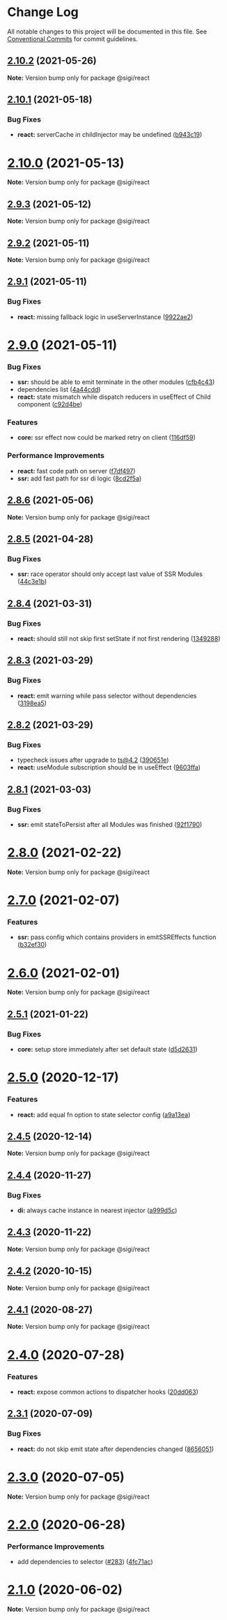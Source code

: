 # Change Log

All notable changes to this project will be documented in this file.
See [Conventional Commits](https://conventionalcommits.org) for commit guidelines.

## [2.10.2](https://github.com/sigi-framework/sigi/compare/v2.10.1...v2.10.2) (2021-05-26)

**Note:** Version bump only for package @sigi/react

## [2.10.1](https://github.com/sigi-framework/sigi/compare/v2.10.0...v2.10.1) (2021-05-18)

### Bug Fixes

- **react:** serverCache in childInjector may be undefined ([b943c19](https://github.com/sigi-framework/sigi/commit/b943c19842db426dc452a57c5a79c7776512a18a))

# [2.10.0](https://github.com/sigi-framework/sigi/compare/v2.9.3...v2.10.0) (2021-05-13)

**Note:** Version bump only for package @sigi/react

## [2.9.3](https://github.com/sigi-framework/sigi/compare/v2.9.2...v2.9.3) (2021-05-12)

**Note:** Version bump only for package @sigi/react

## [2.9.2](https://github.com/sigi-framework/sigi/compare/v2.9.1...v2.9.2) (2021-05-11)

**Note:** Version bump only for package @sigi/react

## [2.9.1](https://github.com/sigi-framework/sigi/compare/v2.9.0...v2.9.1) (2021-05-11)

### Bug Fixes

- **react:** missing fallback logic in useServerInstance ([9922ae2](https://github.com/sigi-framework/sigi/commit/9922ae25c47ac6f32a3817304e402cb74f07c46f))

# [2.9.0](https://github.com/sigi-framework/sigi/compare/v2.8.6...v2.9.0) (2021-05-11)

### Bug Fixes

- **ssr:** should be able to emit terminate in the other modules ([cfb4c43](https://github.com/sigi-framework/sigi/commit/cfb4c43521b732e6da6cedb7c92dff1ff272e1e7))
- dependencies list ([4a44cdd](https://github.com/sigi-framework/sigi/commit/4a44cdd65b1fa83ba949f6993c2708d2f6c2b722))
- **react:** state mismatch while dispatch reducers in useEffect of Child component ([c92d4be](https://github.com/sigi-framework/sigi/commit/c92d4beb7e709d1577c6390d93bec5ad8deafb9f))

### Features

- **core:** ssr effect now could be marked retry on client ([116df59](https://github.com/sigi-framework/sigi/commit/116df5952c8f45cda94a0d352a5c538b78307ffe))

### Performance Improvements

- **react:** fast code path on server ([f7df497](https://github.com/sigi-framework/sigi/commit/f7df49708808f5421f40798151108280ab669359))
- **ssr:** add fast path for ssr di logic ([8cd2f5a](https://github.com/sigi-framework/sigi/commit/8cd2f5a4517fed2f01058cc39d410af63fa53a3b))

## [2.8.6](https://github.com/sigi-framework/sigi/compare/v2.8.5...v2.8.6) (2021-05-06)

**Note:** Version bump only for package @sigi/react

## [2.8.5](https://github.com/sigi-framework/sigi/compare/v2.8.4...v2.8.5) (2021-04-28)

### Bug Fixes

- **ssr:** race operator should only accept last value of SSR Modules ([44c3e1b](https://github.com/sigi-framework/sigi/commit/44c3e1b725d725bad6ca51c4d0b885e2cecb4f23))

## [2.8.4](https://github.com/sigi-framework/sigi/compare/v2.8.3...v2.8.4) (2021-03-31)

### Bug Fixes

- **react:** should still not skip first setState if not first rendering ([1349288](https://github.com/sigi-framework/sigi/commit/134928867bdfda1f3e1e6b55d84e60cd5061630f))

## [2.8.3](https://github.com/sigi-framework/sigi/compare/v2.8.2...v2.8.3) (2021-03-29)

### Bug Fixes

- **react:** emit warning while pass selector without dependencies ([3198ea5](https://github.com/sigi-framework/sigi/commit/3198ea5984a74592ea244c52f596f873d5b74439))

## [2.8.2](https://github.com/sigi-framework/sigi/compare/v2.8.1...v2.8.2) (2021-03-29)

### Bug Fixes

- typecheck issues after upgrade to ts@4.2 ([390651e](https://github.com/sigi-framework/sigi/commit/390651ea9eb4857992e2e447ae615b517f896650))
- **react:** useModule subscription should be in useEffect ([9603ffa](https://github.com/sigi-framework/sigi/commit/9603ffa8d5cc86acd1f4ba6dc7c1a8e031559838))

## [2.8.1](https://github.com/sigi-framework/sigi/compare/v2.8.0...v2.8.1) (2021-03-03)

### Bug Fixes

- **ssr:** emit stateToPersist after all Modules was finished ([92f1790](https://github.com/sigi-framework/sigi/commit/92f179090358675c4c9fcbc1ce532983eda177de))

# [2.8.0](https://github.com/sigi-framework/sigi/compare/v2.7.0...v2.8.0) (2021-02-22)

**Note:** Version bump only for package @sigi/react

# [2.7.0](https://github.com/sigi-framework/sigi/compare/v2.6.0...v2.7.0) (2021-02-07)

### Features

- **ssr:** pass config which contains providers in emitSSREffects function ([b32ef30](https://github.com/sigi-framework/sigi/commit/b32ef302f58b4902dfbdc85a639a22ce074691a4))

# [2.6.0](https://github.com/sigi-framework/sigi/compare/v2.5.1...v2.6.0) (2021-02-01)

**Note:** Version bump only for package @sigi/react

## [2.5.1](https://github.com/sigi-framework/sigi/compare/v2.5.0...v2.5.1) (2021-01-22)

### Bug Fixes

- **core:** setup store immediately after set default state ([d5d2631](https://github.com/sigi-framework/sigi/commit/d5d2631898645a6eb938f7cb8ff5bacac8a9efe6))

# [2.5.0](https://github.com/sigi-framework/sigi/compare/v2.4.5...v2.5.0) (2020-12-17)

### Features

- **react:** add equal fn option to state selector config ([a9a13ea](https://github.com/sigi-framework/sigi/commit/a9a13ea79924a3b30ce87cd5b6b3963604819ac8))

## [2.4.5](https://github.com/sigi-framework/sigi/compare/v2.4.4...v2.4.5) (2020-12-14)

**Note:** Version bump only for package @sigi/react

## [2.4.4](https://github.com/sigi-framework/sigi/compare/v2.4.3...v2.4.4) (2020-11-27)

### Bug Fixes

- **di:** always cache instance in nearest injector ([a999d5c](https://github.com/sigi-framework/sigi/commit/a999d5cbae4694344d9539df82f909c3e4c141c9))

## [2.4.3](https://github.com/sigi-framework/sigi/compare/v2.4.2...v2.4.3) (2020-11-22)

**Note:** Version bump only for package @sigi/react

## [2.4.2](https://github.com/sigi-framework/sigi/compare/v2.4.1...v2.4.2) (2020-10-15)

**Note:** Version bump only for package @sigi/react

## [2.4.1](https://github.com/sigi-framework/sigi/compare/v2.4.0...v2.4.1) (2020-08-27)

**Note:** Version bump only for package @sigi/react

# [2.4.0](https://github.com/sigi-framework/sigi/compare/v2.3.1...v2.4.0) (2020-07-28)

### Features

- **react:** expose common actions to dispatcher hooks ([20dd063](https://github.com/sigi-framework/sigi/commit/20dd0631d2501e4b912210fef1f2b69addadb612))

## [2.3.1](https://github.com/sigi-framework/sigi/compare/v2.3.0...v2.3.1) (2020-07-09)

### Bug Fixes

- **react:** do not skip emit state after dependencies changed ([8656051](https://github.com/sigi-framework/sigi/commit/86560514d32252ee9385508b2b04c3e891116f49))

# [2.3.0](https://github.com/sigi-framework/sigi/compare/v2.2.0...v2.3.0) (2020-07-05)

**Note:** Version bump only for package @sigi/react

# [2.2.0](https://github.com/sigi-framework/sigi/compare/v2.1.0...v2.2.0) (2020-06-28)

### Performance Improvements

- add dependencies to selector ([#283](https://github.com/sigi-framework/sigi/issues/283)) ([4fc71ac](https://github.com/sigi-framework/sigi/commit/4fc71acc5ffb1116d9536c6eb1189071a1eeb154))

# [2.1.0](https://github.com/sigi-framework/sigi/compare/v2.0.2...v2.1.0) (2020-06-02)

**Note:** Version bump only for package @sigi/react
